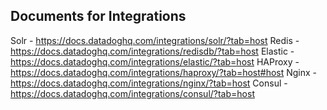 ## Documents for Integrations

Solr - https://docs.datadoghq.com/integrations/solr/?tab=host
Redis - https://docs.datadoghq.com/integrations/redisdb/?tab=host
Elastic - https://docs.datadoghq.com/integrations/elastic/?tab=host 
HAProxy - https://docs.datadoghq.com/integrations/haproxy/?tab=host#host
Nginx - https://docs.datadoghq.com/integrations/nginx/?tab=host 
Consul - https://docs.datadoghq.com/integrations/consul/?tab=host